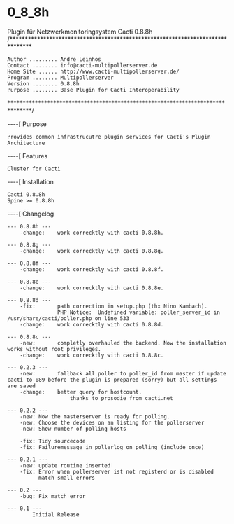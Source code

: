 # 0_8_8h
 Plugin für Netzwerkmonitoringsystem Cacti 0.8.8h
/*******************************************************************************

    Author ......... Andre Leinhos
    Contact ........ info@cacti-multipollerserver.de
    Home Site ...... http://www.cacti-multipollerserver.de/
    Program ........ Multipollerserver
    Version ........ 0.8.8h
    Purpose ........ Base Plugin for Cacti Interoperability

*******************************************************************************/


----[ Purpose

    Provides common infrastrucutre plugin services for Cacti's Plugin Architecture

----[ Features

    Cluster for Cacti

----[ Installation

	Cacti 0.8.8h
	Spine >= 0.8.8h
	

----[ Changelog

	--- 0.8.8h ---
		-change:	work correcktly with cacti 0.8.8h.
		
	--- 0.8.8g ---
		-change:	work correcktly with cacti 0.8.8g.
		
	--- 0.8.8f ---
		-change:	work correcktly with cacti 0.8.8f.

	--- 0.8.8e ---
		-change:	work correcktly with cacti 0.8.8e.
		
	--- 0.8.8d ---
		-fix:		path correction in setup.php (thx Nino Kambach).
					PHP Notice:  Undefined variable: poller_server_id in /usr/share/cacti/poller.php on line 533
		-change:	work correcktly with cacti 0.8.8d.

	--- 0.8.8c ---
		-new:		completly overhauled the backend. Now the installation works without root privileges.
		-change:	work correcktly with cacti 0.8.8c.

	--- 0.2.3 ---
		-new:		fallback all poller to poller_id from master if update cacti to 089 before the plugin is prepared (sorry) but all settings are saved
		-change:	better query for hostcount.
						thanks to prosodie from cacti.net

	--- 0.2.2 ---
		-new: Now the masterserver is ready for polling.
		-new: Choose the devices on an listing for the pollerserver
		-new: Show number of polling hosts
		
		-fix: Tidy sourcecode
		-fix: Failuremessage in pollerlog on polling (include once)
		
	--- 0.2.1 ---
		-new: update routine inserted
		-fix: Error when pollerserver ist not registerd or is disabled
		      match small errors

	--- 0.2 ---
		-bug: Fix match error

	--- 0.1 ---
			Initial Release
